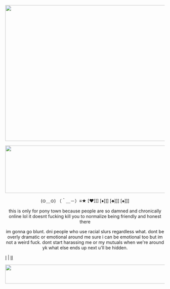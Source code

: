 <p align="center">
  <img width="1024" height="429" src="https://media.discordapp.net/attachments/983718046466187304/1226070702705344532/Untitled253.png?ex=66236e52&is=6610f952&hm=6df440ef39234f5ef1fbf629ad9b01d7fec3363dce85a5ff6e02530b25d74d14&=&format=webp&quality=lossless&width=1024&height=429">
</p>

<p align="center">
  <img width="640" height="150" src="https://64.media.tumblr.com/ddf6efeb31a3e7147ea1dd615aa03eec/5c34175dd61852c8-a2/s640x960/c29f83a1b675204e6b7b6d1db58c9ae441b47500.gifv">
</p>

<p align="center">
(⊙＿⊙) （＾＿－）≡★ [♥]]] [♦]]] [♣]]] [♠]]]
<p align="center">
this is only for pony town because people are so damned and chronically online lol it doesnt fucking kill you to normalize being friendly and honest there
<p align="center">
im gonna go blunt. dni people who use racial slurs regardless what. dont be overly dramatic or emotional around me sure i can be emotional too but im not a weird fuck. dont start harassing me or my mutuals when we're around yk what else ends up next u'll be hidden.
</p>

[I](https://rentry.co/ssej0) | [II](https://softhole.carrd.co)
</p>

<p align="center">
  <img width="800" height="60" src="https://64.media.tumblr.com/98e51830b02a66e2d40f84522b71591e/8b267fede4432ef1-19/s400x600/396620ce1ede066a13a0b312a0a58f7312127efd.gifv">
</p>
